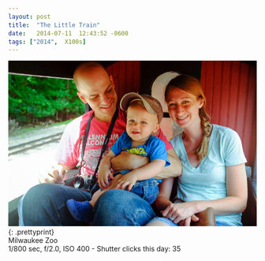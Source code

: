 ```yaml
---
layout: post
title:  "The Little Train"
date:   2014-07-11  12:43:52 -0600
tags: ["2014",  X100s]
---
```

![:title](/images/2014/2014_0711_DSCF3387.jpg)
{: .prettyprint}  
Milwaukee Zoo  
1/800 sec, f/2.0, ISO 400 - Shutter clicks this day: 35